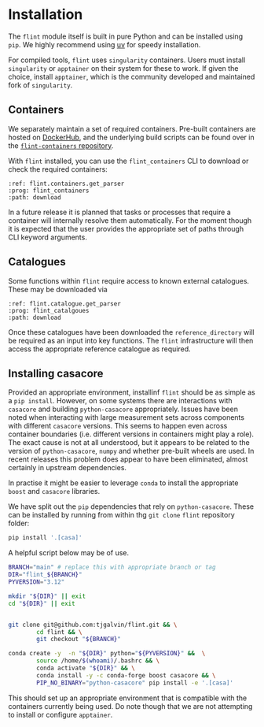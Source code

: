# Installation

The `flint` module itself is built in pure Python and can be installed using `pip`. We highly recommend using [uv](https://docs.astral.sh/uv/) for speedy installation.

For compiled tools, `flint` uses `singularity` containers. Users must install `singularity` or `apptainer` on their system for these to work. If given the choice, install `apptainer`, which is the community developed and maintained fork of `singularity`.

## Containers

We separately maintain a set of required containers. Pre-built containers are hosted on [DockerHub](https://hub.docker.com/r/alecthomson/flint-containers/tags), and the underlying build scripts can be found over in the [`flint-containers` repository](https://github.com/flint-crew/flint-containers).

With `flint` installed, you can use the `flint_containers` CLI to download or check the required containers:

```{argparse}
:ref: flint.containers.get_parser
:prog: flint_containers
:path: download
```

In a future release it is planned that tasks or processes that require a container
will internally resolve them automatically. For the moment though it is expected
that the user provides the appropriate set of paths through CLI keyword arguments.

## Catalogues

Some functions within `flint` require access to known external catalogues. These may be downloaded via

```{argparse}
:ref: flint.catalogue.get_parser
:prog: flint_catalgoues
:path: download
```

Once these catalogues have been downloaded the `reference_directory` will be required as an input into key functions. The `flint` infrastructure will then access the appropriate reference catalogue as required.

## Installing casacore

Provided an appropriate environment, installinf `flint` should be as simple as a
`pip install`. However, on some systems there are interactions with `casacore` and building
`python-casacore` appropriately. Issues have been noted when interacting with
large measurement sets across components with different `casacore` versions.
This seems to happen even across container boundaries (i.e. different versions
in containers might play a role). The exact cause is not at all understood, but
it appears to be related to the version of `python-casacore`, `numpy` and
whether pre-built wheels are used. In recent releases this problem does appear
to have been eliminated, almost certainly in upstream dependencies.

In practise it might be easier to leverage `conda` to install the appropriate
`boost` and `casacore` libraries.

We have split out the `pip` dependencies that rely on `python-casacore`. These
can be installed by running from within thg `git clone` `flint` repository folder:

```bash
pip install '.[casa]'
```

A helpful script below may be of use.

```bash
BRANCH="main" # replace this with appropriate branch or tag
DIR="flint_${BRANCH}"
PYVERSION="3.12"

mkdir "${DIR}" || exit
cd "${DIR}" || exit


git clone git@github.com:tjgalvin/flint.git && \
        cd flint && \
        git checkout "${BRANCH}"

conda create -y  -n "${DIR}" python="${PYVERSION}" &&  \
        source /home/$(whoami)/.bashrc && \
        conda activate "${DIR}" && \
        conda install -y -c conda-forge boost casacore && \
        PIP_NO_BINARY="python-casacore" pip install -e '.[casa]'
```

This should set up an appropriate environment that is compatible with the
containers currently being used. Do note though that we are not attempting
to install or configure `apptainer`.
